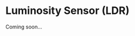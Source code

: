 # Luminosity Sensor (LDR)

Coming soon...

<!-- ![Demo LDR](img/demo-ldr.png)

!> **Importante:** não se esqueça de conectar um resistor de 10KΩ conforme ilustrado no diagrama.

?> **Tipo de Entrada:** Note que esse sensor necessita de uma entrada analógica.

O código abaixo mede a luminosidade captada pelo sensor LDR e imprime o valor em tempo real no Serial Monitor do Arduino IDE (note que o valor fica entre 0 e 1023). Experimente tampar o sensor com a sua mão, ou então apontar a lanterna do seu celular para ele para ver como a medição é alterada.

```arduino
int luminosity;

void setup()
{
  Serial.begin(115200);
}

void loop()
{
  luminosity = analogRead(A0);
  Serial.print("Luminosidade (0-1023): ");
  Serial.println(luminosity);
}
``` -->